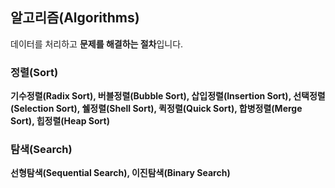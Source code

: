 ## 알고리즘(Algorithms)
데이터를 처리하고 **문제를 해결하는 절차**입니다.
### 정렬(Sort)
**기수정렬(Radix Sort), 버블정렬(Bubble Sort), 삽입정렬(Insertion Sort), 선택정렬(Selection Sort), 쉘정렬(Shell Sort), 퀵정렬(Quick Sort), 합병정렬(Merge Sort), 힙정렬(Heap Sort)**
### 탐색(Search)
**선형탐색(Sequential Search), 이진탐색(Binary Search)**